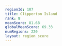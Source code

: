 ```yaml
---
regionId: 107
title: Clipperton Island
rank: 8
meanScore: 81.68
globalMeanScore: 69.33
numRegions: 220
layout: region_score
---
```

